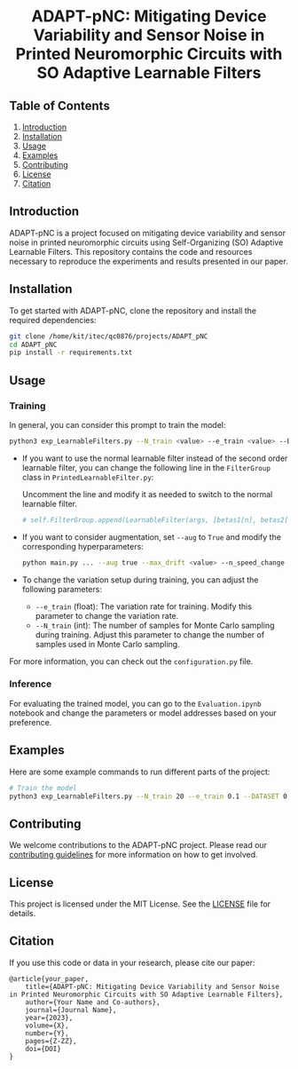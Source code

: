 <h1 align="center">ADAPT-pNC: Mitigating Device Variability and Sensor Noise in Printed Neuromorphic Circuits with SO Adaptive Learnable Filters</h1>

## Table of Contents
1. [Introduction](#introduction)
2. [Installation](#installation)
3. [Usage](#usage)
4. [Examples](#examples)
5. [Contributing](#contributing)
6. [License](#license)
7. [Citation](#citation)

## Introduction
ADAPT-pNC is a project focused on mitigating device variability and sensor noise in printed neuromorphic circuits using Self-Organizing (SO) Adaptive Learnable Filters. This repository contains the code and resources necessary to reproduce the experiments and results presented in our paper.

## Installation
To get started with ADAPT-pNC, clone the repository and install the required dependencies:

```bash
git clone /home/kit/itec/qc0876/projects/ADAPT_pNC
cd ADAPT_pNC
pip install -r requirements.txt
```

## Usage

### Training

In general, you can consider this prompt to train the model:


```bash
python3 exp_LearnableFilters.py --N_train <value> --e_train <value> --DATASET <value> --SEED <value> --task <value> --loss <value> --opt <value> --LR <value> --N_feature <value> --metric <value> --projectname <value> --DEVICE <value> --PATIENCE <value> --NOISE_LEVEL <value> --augment <value> --WARP_FACTOR <value> --SFR_down <value> --SFR_up <value> --CROP_SIZE <value>
```


- If you want to use the normal learnable filter instead of the second order learnable filter, you can change the following line in the `FilterGroup` class in `PrintedLearnableFilter.py`:
    
    Uncomment the line and modify it as needed to switch to the normal learnable filter.

    ```python
    # self.FilterGroup.append(LearnableFilter(args, [betas1[n], betas2[-(n+1)]], random_state))
    ```

- If you want to consider augmentation, set `--aug` to `True` and modify the corresponding hyperparameters:

    ```bash
    python main.py ... --aug true --max_drift <value> --n_speed_change <value> --scale <value> --max_speed_ratio <value>
    ```
    
- To change the variation setup during training, you can adjust the following parameters:

    - `--e_train` (float): The variation rate for training. Modify this parameter to change the variation rate.
    - `--N_train` (int): The number of samples for Monte Carlo sampling during training. Adjust this parameter to change the number of samples used in Monte Carlo sampling.

For more information, you can check out the `configuration.py` file.

### Inference

For evaluating the trained model, you can go to the `Evaluation.ipynb` notebook and change the parameters or model addresses based on your preference.

## Examples
Here are some example commands to run different parts of the project:

```bash
# Train the model
python3 exp_LearnableFilters.py --N_train 20 --e_train 0.1 --DATASET 0 --SEED 0 --task temporal --loss celoss --opt adamw --LR 0.1 --N_feature 1 --metric temporal_acc --projectname 10_VariationAnalysisNormal --DEVICE cpu --PATIENCE 100 --NOISE_LEVEL 0.06497824538 --augment True --WARP_FACTOR 0.1666569224 --SFR_down 0.8474484242 --SFR_up 1.076289025 --CROP_SIZE 50.0
```

## Contributing
We welcome contributions to the ADAPT-pNC project. Please read our [contributing guidelines](CONTRIBUTING.md) for more information on how to get involved.

## License
This project is licensed under the MIT License. See the [LICENSE](LICENSE) file for details.

## Citation
If you use this code or data in your research, please cite our paper:

```
@article{your_paper,
    title={ADAPT-pNC: Mitigating Device Variability and Sensor Noise in Printed Neuromorphic Circuits with SO Adaptive Learnable Filters},
    author={Your Name and Co-authors},
    journal={Journal Name},
    year={2023},
    volume={X},
    number={Y},
    pages={Z-ZZ},
    doi={DOI}
}
```